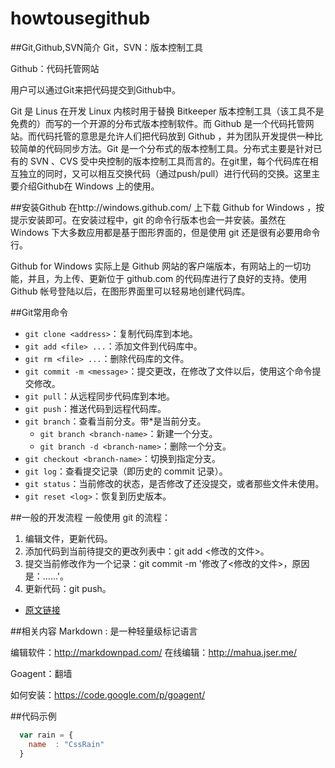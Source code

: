 howtousegithub
==============

##Git,Github,SVN简介
Git，SVN：版本控制工具

Github：代码托管网站

用户可以通过Git来把代码提交到Github中。

Git 是 Linus 在开发 Linux 内核时用于替换 Bitkeeper 版本控制工具（该工具不是免费的）而写的一个开源的分布式版本控制软件。而 Github 是一个代码托管网站。而代码托管的意思是允许人们把代码放到 Github ，并为团队开发提供一种比较简单的代码同步方法。Git 是一个分布式的版本控制工具。分布式主要是针对已有的 SVN 、CVS 受中央控制的版本控制工具而言的。在git里，每个代码库在相互独立的同时，又可以相互交换代码（通过push/pull）进行代码的交换。这里主要介绍Github在 Windows 上的使用。


##安装Github
在http://windows.github.com/ 上下载 Github for Windows ，按提示安装即可。在安装过程中，git 的命令行版本也会一并安装。虽然在 Windows 下大多数应用都是基于图形界面的，但是使用 git 还是很有必要用命令行。

Github for Windows 实际上是 Github 网站的客户端版本，有网站上的一切功能，并且，为上传、更新位于 github.com 的代码库进行了良好的支持。使用 Github 帐号登陆以后，在图形界面里可以轻易地创建代码库。


##Git常用命令

* `git clone <address>`：复制代码库到本地。
* `git add <file> ...`：添加文件到代码库中。
* `git rm <file> ...`：删除代码库的文件。
* `git commit -m <message>`：提交更改，在修改了文件以后，使用这个命令提交修改。
* `git pull`：从远程同步代码库到本地。
* `git push`：推送代码到远程代码库。
* `git branch`：查看当前分支。带*是当前分支。
  * `git branch <branch-name>`：新建一个分支。
  * `git branch -d <branch-name>`：删除一个分支。
* `git checkout <branch-name>`：切换到指定分支。
* `git log`：查看提交记录（即历史的 commit 记录）。
* `git status`：当前修改的状态，是否修改了还没提交，或者那些文件未使用。
* `git reset <log>`：恢复到历史版本。
 

##一般的开发流程
一般使用 git 的流程：

1. 编辑文件，更新代码。
2. 添加代码到当前待提交的更改列表中：git add <修改的文件>。 
3. 提交当前修改作为一个记录：git commit -m '修改了<修改的文件>，原因是：……'。
4. 更新代码：git push。


*  [原文链接](https://github.com/yfwz100/neuola/wiki/github使用指南)
 

##相关内容
Markdown : 是一种轻量级标记语言

编辑软件：http://markdownpad.com/    在线编辑：http://mahua.jser.me/

Goagent：翻墙

如何安装：https://code.google.com/p/goagent/


##代码示例

```javascript
  var rain = {
    name  : "CssRain"
  }
```


